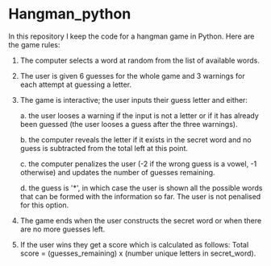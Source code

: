 # Hangman_python
In this repository I keep the code for a hangman game in Python. 
Here are the game rules:
1. The computer selects a word at random from the list of available words.
2. The user is given 6 guesses for the whole game and 3 warnings for each attempt at guessing a letter.
3. The game is interactive; the user inputs their guess letter and either:
   
   a. the user looses a warning if the input is not a letter or if it has already been guessed (the user looses a guess after the three warnings).
   
   b. the computer reveals the letter if it exists in the secret word and no guess is subtracted from the total left at this point.
   
   c. the computer penalizes the user (-2 if the wrong guess is a vowel, -1 otherwise) and updates the number of guesses remaining.
   
   d. the guess is '*', in which case the user is shown all the possible words that can be formed with the information so far. The user is not penalised for this option.
   
5. The game ends when the user constructs the secret word or when there are no more guesses left.
6. If the user wins they get a score which is calculated as follows: Total score = (guesses_remaining) x (number unique letters in secret_word).
    
   
